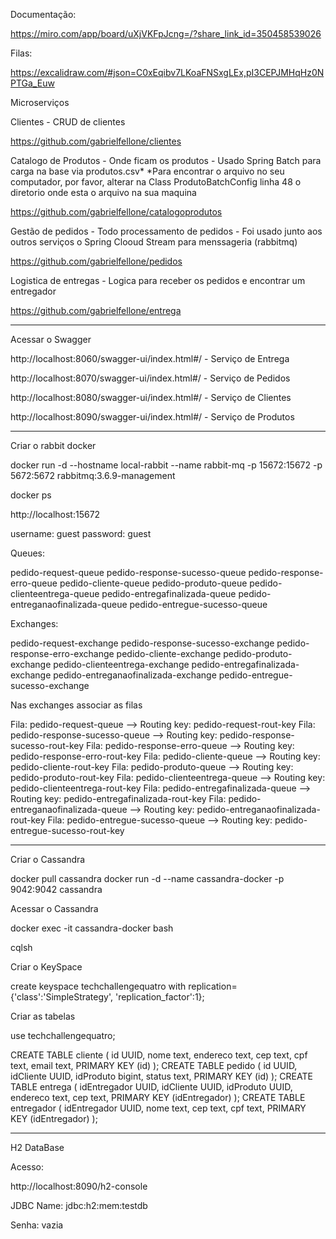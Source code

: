 Documentação:


https://miro.com/app/board/uXjVKFpJcng=/?share_link_id=350458539026


Filas:

https://excalidraw.com/#json=C0xEqibv7LKoaFNSxgLEx,pI3CEPJMHqHz0NPTGa_Euw


Microserviços

Clientes - 
CRUD de clientes

https://github.com/gabrielfellone/clientes


Catalogo de Produtos - Onde ficam os produtos - 
Usado Spring Batch para carga na base via produtos.csv*
*Para encontrar o arquivo no seu computador, por favor, alterar na Class ProdutoBatchConfig linha 48 o diretorio onde esta o arquivo na sua maquina

https://github.com/gabrielfellone/catalogoprodutos


Gestão de pedidos - Todo processamento de pedidos - 
Foi usado junto aos outros serviços o Spring Clooud Stream para menssageria (rabbitmq)

https://github.com/gabrielfellone/pedidos


Logistica de entregas - Logica para receber os pedidos e encontrar um entregador

https://github.com/gabrielfellone/entrega





---------------

Acessar o Swagger

http://localhost:8060/swagger-ui/index.html#/ - Serviço de Entrega

http://localhost:8070/swagger-ui/index.html#/ - Serviço de Pedidos

http://localhost:8080/swagger-ui/index.html#/ - Serviço de Clientes

http://localhost:8090/swagger-ui/index.html#/ - Serviço de Produtos



---------------

Criar o rabbit docker

docker run -d --hostname local-rabbit --name rabbit-mq -p 15672:15672 -p 5672:5672 rabbitmq:3.6.9-management

docker ps

http://localhost:15672

username: guest
password: guest


Queues:

pedido-request-queue
pedido-response-sucesso-queue
pedido-response-erro-queue
pedido-cliente-queue
pedido-produto-queue
pedido-clienteentrega-queue
pedido-entregafinalizada-queue
pedido-entreganaofinalizada-queue
pedido-entregue-sucesso-queue

Exchanges:

pedido-request-exchange
pedido-response-sucesso-exchange
pedido-response-erro-exchange
pedido-cliente-exchange
pedido-produto-exchange
pedido-clienteentrega-exchange
pedido-entregafinalizada-exchange
pedido-entreganaofinalizada-exchange
pedido-entregue-sucesso-exchange



Nas exchanges associar as filas

Fila:  pedido-request-queue --> Routing key: pedido-request-rout-key
Fila:  pedido-response-sucesso-queue --> Routing key: pedido-response-sucesso-rout-key
Fila:  pedido-response-erro-queue --> Routing key: pedido-response-erro-rout-key
Fila:  pedido-cliente-queue --> Routing key: pedido-cliente-rout-key
Fila:  pedido-produto-queue --> Routing key: pedido-produto-rout-key
Fila:  pedido-clienteentrega-queue --> Routing key: pedido-clienteentrega-rout-key
Fila:  pedido-entregafinalizada-queue --> Routing key: pedido-entregafinalizada-rout-key
Fila:  pedido-entreganaofinalizada-queue --> Routing key: pedido-entreganaofinalizada-rout-key
Fila:  pedido-entregue-sucesso-queue --> Routing key: pedido-entregue-sucesso-rout-key




---------------

Criar o Cassandra

docker pull cassandra
docker run -d --name cassandra-docker -p 9042:9042 cassandra

Acessar o Cassandra

docker exec -it cassandra-docker bash

cqlsh

Criar o KeySpace

create keyspace techchallengequatro with replication={'class':'SimpleStrategy', 'replication_factor':1};

Criar as tabelas

use techchallengequatro;

CREATE TABLE cliente ( id UUID, nome text, endereco text, cep text, cpf text, email text, PRIMARY KEY (id) );
CREATE TABLE pedido ( id UUID, idCliente UUID, idProduto bigint, status text, PRIMARY KEY (id) );
CREATE TABLE entrega ( idEntregador UUID, idCliente UUID, idProduto UUID, endereco text, cep text, PRIMARY KEY (idEntregador) );
CREATE TABLE entregador ( idEntregador UUID, nome text, cep text, cpf text, PRIMARY KEY (idEntregador) );





----------------------


H2 DataBase

Acesso:

http://localhost:8090/h2-console

JDBC Name: jdbc:h2:mem:testdb


Senha: vazia 


